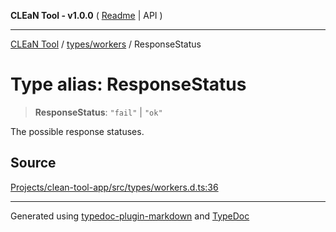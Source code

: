 **CLEaN Tool - v1.0.0** ( [Readme](../../../README.md) \| API )

***

[CLEaN Tool](../../../modules.md) / [types/workers](../README.md) / ResponseStatus

# Type alias: ResponseStatus

> **ResponseStatus**: `"fail"` \| `"ok"`

The possible response statuses.

## Source

[Projects/clean-tool-app/src/types/workers.d.ts:36](https://github.com/yuckyh/clean-tool-app/)

***

Generated using [typedoc-plugin-markdown](https://www.npmjs.com/package/typedoc-plugin-markdown) and [TypeDoc](https://typedoc.org/)

